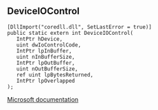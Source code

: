## DeviceIOControl

```
[DllImport("coredll.dll", SetLastError = true)]
public static extern int DeviceIOControl(
   IntPtr hDevice,
   uint dwIoControlCode,
   IntPtr lpInBuffer,
   uint nInBufferSize,
   IntPtr lpOutBuffer,
   uint nOutBufferSize,
   ref uint lpBytesReturned,
   IntPtr lpOverlapped
);
```

[Microsoft documentation](https://docs.microsoft.com/en-us/windows/win32/api/winioctl/nf-winioctl-deviceiocontrol)
